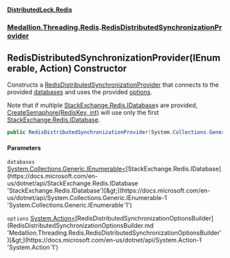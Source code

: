 #### [DistributedLock.Redis](README.md 'README')
### [Medallion.Threading.Redis](Medallion.Threading.Redis.md 'Medallion.Threading.Redis').[RedisDistributedSynchronizationProvider](RedisDistributedSynchronizationProvider.md 'Medallion.Threading.Redis.RedisDistributedSynchronizationProvider')

## RedisDistributedSynchronizationProvider(IEnumerable<IDatabase>, Action<RedisDistributedSynchronizationOptionsBuilder>) Constructor

Constructs a [RedisDistributedSynchronizationProvider](RedisDistributedSynchronizationProvider.md 'Medallion.Threading.Redis.RedisDistributedSynchronizationProvider') that connects to the provided [databases](RedisDistributedSynchronizationProvider..ctor.0IYlzCbIJ15NKFmgWswPEg.md#Medallion.Threading.Redis.RedisDistributedSynchronizationProvider.RedisDistributedSynchronizationProvider(System.Collections.Generic.IEnumerable_IDatabase_,System.Action_Medallion.Threading.Redis.RedisDistributedSynchronizationOptionsBuilder_).databases 'Medallion.Threading.Redis.RedisDistributedSynchronizationProvider.RedisDistributedSynchronizationProvider(System.Collections.Generic.IEnumerable<IDatabase>, System.Action<Medallion.Threading.Redis.RedisDistributedSynchronizationOptionsBuilder>).databases')
and uses the provided [options](RedisDistributedSynchronizationProvider..ctor.0IYlzCbIJ15NKFmgWswPEg.md#Medallion.Threading.Redis.RedisDistributedSynchronizationProvider.RedisDistributedSynchronizationProvider(System.Collections.Generic.IEnumerable_IDatabase_,System.Action_Medallion.Threading.Redis.RedisDistributedSynchronizationOptionsBuilder_).options 'Medallion.Threading.Redis.RedisDistributedSynchronizationProvider.RedisDistributedSynchronizationProvider(System.Collections.Generic.IEnumerable<IDatabase>, System.Action<Medallion.Threading.Redis.RedisDistributedSynchronizationOptionsBuilder>).options').

Note that if multiple [StackExchange.Redis.IDatabase](https://docs.microsoft.com/en-us/dotnet/api/StackExchange.Redis.IDatabase 'StackExchange.Redis.IDatabase')s are provided, [CreateSemaphore(RedisKey, int)](RedisDistributedSynchronizationProvider.CreateSemaphore.ChIw2HaeWq+X0D2xMfTfjg.md 'Medallion.Threading.Redis.RedisDistributedSynchronizationProvider.CreateSemaphore(RedisKey, int)') will use only the first
[StackExchange.Redis.IDatabase](https://docs.microsoft.com/en-us/dotnet/api/StackExchange.Redis.IDatabase 'StackExchange.Redis.IDatabase').

```csharp
public RedisDistributedSynchronizationProvider(System.Collections.Generic.IEnumerable<IDatabase> databases, System.Action<Medallion.Threading.Redis.RedisDistributedSynchronizationOptionsBuilder>? options=null);
```
#### Parameters

<a name='Medallion.Threading.Redis.RedisDistributedSynchronizationProvider.RedisDistributedSynchronizationProvider(System.Collections.Generic.IEnumerable_IDatabase_,System.Action_Medallion.Threading.Redis.RedisDistributedSynchronizationOptionsBuilder_).databases'></a>

`databases` [System.Collections.Generic.IEnumerable&lt;](https://docs.microsoft.com/en-us/dotnet/api/System.Collections.Generic.IEnumerable-1 'System.Collections.Generic.IEnumerable`1')[StackExchange.Redis.IDatabase](https://docs.microsoft.com/en-us/dotnet/api/StackExchange.Redis.IDatabase 'StackExchange.Redis.IDatabase')[&gt;](https://docs.microsoft.com/en-us/dotnet/api/System.Collections.Generic.IEnumerable-1 'System.Collections.Generic.IEnumerable`1')

<a name='Medallion.Threading.Redis.RedisDistributedSynchronizationProvider.RedisDistributedSynchronizationProvider(System.Collections.Generic.IEnumerable_IDatabase_,System.Action_Medallion.Threading.Redis.RedisDistributedSynchronizationOptionsBuilder_).options'></a>

`options` [System.Action&lt;](https://docs.microsoft.com/en-us/dotnet/api/System.Action-1 'System.Action`1')[RedisDistributedSynchronizationOptionsBuilder](RedisDistributedSynchronizationOptionsBuilder.md 'Medallion.Threading.Redis.RedisDistributedSynchronizationOptionsBuilder')[&gt;](https://docs.microsoft.com/en-us/dotnet/api/System.Action-1 'System.Action`1')